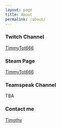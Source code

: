 ```yaml
---
layout: page
title: About
permalink: /about/
---
```

### Twitch Channel

<a href="http://twitch.tv/timmytot666">TimmyTot666</a>

### Steam Page

<a href="http://steamcommunity.com/profiles/76561198044200599/">TimmyTot666</a>

### Teamspeak Channel

TBA

### Contact me

[Timothy](mailto:timothybeltran515@gmail.com)